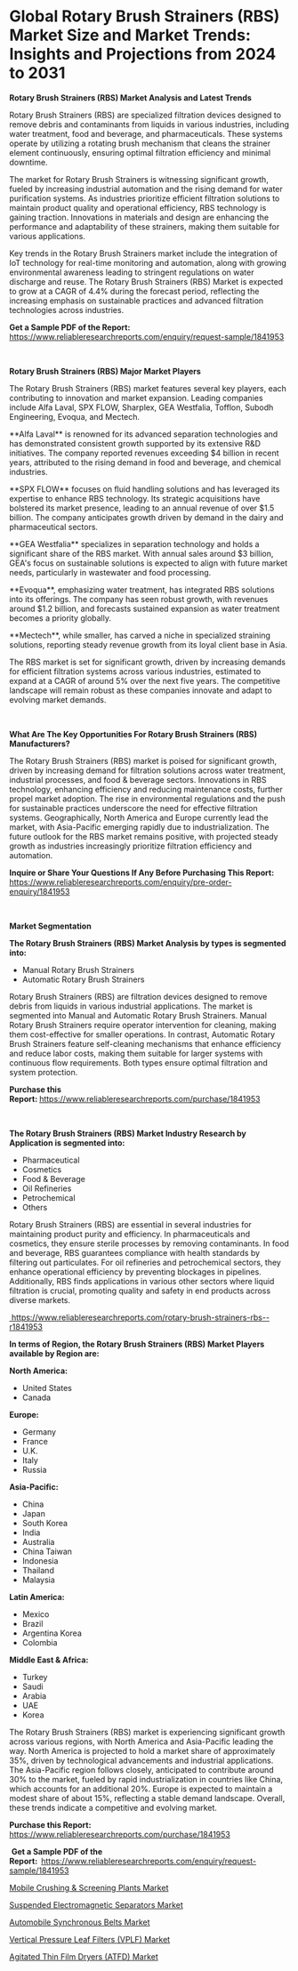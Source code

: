 <p><h1>Global Rotary Brush Strainers (RBS) Market Size and Market Trends: Insights and Projections from 2024 to 2031</h1></p><p><strong>Rotary Brush Strainers (RBS) Market Analysis and Latest Trends</strong></p>
<p><p>Rotary Brush Strainers (RBS) are specialized filtration devices designed to remove debris and contaminants from liquids in various industries, including water treatment, food and beverage, and pharmaceuticals. These systems operate by utilizing a rotating brush mechanism that cleans the strainer element continuously, ensuring optimal filtration efficiency and minimal downtime.</p><p>The market for Rotary Brush Strainers is witnessing significant growth, fueled by increasing industrial automation and the rising demand for water purification systems. As industries prioritize efficient filtration solutions to maintain product quality and operational efficiency, RBS technology is gaining traction. Innovations in materials and design are enhancing the performance and adaptability of these strainers, making them suitable for various applications.</p><p>Key trends in the Rotary Brush Strainers market include the integration of IoT technology for real-time monitoring and automation, along with growing environmental awareness leading to stringent regulations on water discharge and reuse. The Rotary Brush Strainers (RBS) Market is expected to grow at a CAGR of 4.4% during the forecast period, reflecting the increasing emphasis on sustainable practices and advanced filtration technologies across industries.</p></p>
<p><strong>Get a Sample PDF of the Report:&nbsp;</strong> <a href="https://www.reliableresearchreports.com/enquiry/request-sample/1841953?utm_campaign=36&utm_medium=2&utm_source=Github&utm_content=ia&utm_term=31122024&utm_id=rotary-brush-strainers-rbs">https://www.reliableresearchreports.com/enquiry/request-sample/1841953</a></p>
<p>&nbsp;</p>
<p><strong>Rotary Brush Strainers (RBS) Major Market Players</strong></p>
<p><p>The Rotary Brush Strainers (RBS) market features several key players, each contributing to innovation and market expansion. Leading companies include Alfa Laval, SPX FLOW, Sharplex, GEA Westfalia, Tofflon, Subodh Engineering, Evoqua, and Mectech.</p><p>**Alfa Laval** is renowned for its advanced separation technologies and has demonstrated consistent growth supported by its extensive R&D initiatives. The company reported revenues exceeding $4 billion in recent years, attributed to the rising demand in food and beverage, and chemical industries.</p><p>**SPX FLOW** focuses on fluid handling solutions and has leveraged its expertise to enhance RBS technology. Its strategic acquisitions have bolstered its market presence, leading to an annual revenue of over $1.5 billion. The company anticipates growth driven by demand in the dairy and pharmaceutical sectors.</p><p>**GEA Westfalia** specializes in separation technology and holds a significant share of the RBS market. With annual sales around $3 billion, GEA's focus on sustainable solutions is expected to align with future market needs, particularly in wastewater and food processing.</p><p>**Evoqua**, emphasizing water treatment, has integrated RBS solutions into its offerings. The company has seen robust growth, with revenues around $1.2 billion, and forecasts sustained expansion as water treatment becomes a priority globally.</p><p>**Mectech**, while smaller, has carved a niche in specialized straining solutions, reporting steady revenue growth from its loyal client base in Asia.</p><p>The RBS market is set for significant growth, driven by increasing demands for efficient filtration systems across various industries, estimated to expand at a CAGR of around 5% over the next five years. The competitive landscape will remain robust as these companies innovate and adapt to evolving market demands.</p></p>
<p>&nbsp;</p>
<p><strong>What Are The Key Opportunities For Rotary Brush Strainers (RBS) Manufacturers?</strong></p>
<p><p>The Rotary Brush Strainers (RBS) market is poised for significant growth, driven by increasing demand for filtration solutions across water treatment, industrial processes, and food & beverage sectors. Innovations in RBS technology, enhancing efficiency and reducing maintenance costs, further propel market adoption. The rise in environmental regulations and the push for sustainable practices underscore the need for effective filtration systems. Geographically, North America and Europe currently lead the market, with Asia-Pacific emerging rapidly due to industrialization. The future outlook for the RBS market remains positive, with projected steady growth as industries increasingly prioritize filtration efficiency and automation.</p></p>
<p><strong>Inquire or Share Your Questions If Any Before Purchasing This Report:</strong> <a href="https://www.reliableresearchreports.com/enquiry/pre-order-enquiry/1841953?utm_campaign=36&utm_medium=2&utm_source=Github&utm_content=ia&utm_term=31122024&utm_id=rotary-brush-strainers-rbs">https://www.reliableresearchreports.com/enquiry/pre-order-enquiry/1841953</a></p>
<p>&nbsp;</p>
<p><strong>Market Segmentation</strong></p>
<p><strong>The Rotary Brush Strainers (RBS) Market Analysis by types is segmented into:</strong></p>
<p><ul><li>Manual Rotary Brush Strainers</li><li>Automatic Rotary Brush Strainers</li></ul></p>
<p><p>Rotary Brush Strainers (RBS) are filtration devices designed to remove debris from liquids in various industrial applications. The market is segmented into Manual and Automatic Rotary Brush Strainers. Manual Rotary Brush Strainers require operator intervention for cleaning, making them cost-effective for smaller operations. In contrast, Automatic Rotary Brush Strainers feature self-cleaning mechanisms that enhance efficiency and reduce labor costs, making them suitable for larger systems with continuous flow requirements. Both types ensure optimal filtration and system protection.</p></p>
<p><strong>Purchase this Report:&nbsp;</strong><a href="https://www.reliableresearchreports.com/purchase/1841953?utm_campaign=36&utm_medium=2&utm_source=Github&utm_content=ia&utm_term=31122024&utm_id=rotary-brush-strainers-rbs">https://www.reliableresearchreports.com/purchase/1841953</a></p>
<p>&nbsp;</p>
<p><strong>The Rotary Brush Strainers (RBS) Market Industry Research by Application is segmented into:</strong></p>
<p><ul><li>Pharmaceutical</li><li>Cosmetics</li><li>Food & Beverage</li><li>Oil Refineries</li><li>Petrochemical</li><li>Others</li></ul></p>
<p><p>Rotary Brush Strainers (RBS) are essential in several industries for maintaining product purity and efficiency. In pharmaceuticals and cosmetics, they ensure sterile processes by removing contaminants. In food and beverage, RBS guarantees compliance with health standards by filtering out particulates. For oil refineries and petrochemical sectors, they enhance operational efficiency by preventing blockages in pipelines. Additionally, RBS finds applications in various other sectors where liquid filtration is crucial, promoting quality and safety in end products across diverse markets.</p></p>
<p><a href="https://www.reliableresearchreports.com/rotary-brush-strainers-rbs--r1841953?utm_campaign=36&utm_medium=2&utm_source=Github&utm_content=ia&utm_term=31122024&utm_id=rotary-brush-strainers-rbs">&nbsp;https://www.reliableresearchreports.com/rotary-brush-strainers-rbs--r1841953</a></p>
<p><strong>In terms of Region, the Rotary Brush Strainers (RBS) Market Players available by Region are:</strong></p>
<p>
    <p> <strong> North America: </strong>
        <ul>
            <li>United States</li>
            <li>Canada</li>
        </ul>
        </p> 
    <p> <strong> Europe: </strong>
        <ul>
            <li>Germany</li>
            <li>France</li>
            <li>U.K.</li>
            <li>Italy</li>
            <li>Russia</li>
        </ul>
        </p> 
    <p> <strong> Asia-Pacific: </strong>
        <ul>
            <li>China</li>
            <li>Japan</li>
            <li>South Korea</li>
            <li>India</li>
            <li>Australia</li>
            <li>China Taiwan</li>
            <li>Indonesia</li>
            <li>Thailand</li>
            <li>Malaysia</li>
        </ul>
        </p> 
    <p> <strong> Latin America: </strong>
        <ul>
            <li>Mexico</li>
            <li>Brazil</li>
            <li>Argentina Korea</li>
            <li>Colombia</li>
        </ul>
        </p> 
    <p> <strong> Middle East & Africa: </strong>
        <ul>
            <li>Turkey</li>
            <li>Saudi</li>
            <li>Arabia</li>
            <li>UAE</li>
            <li>Korea</li>
        </ul>
    </p>
    </p>
<p><p>The Rotary Brush Strainers (RBS) market is experiencing significant growth across various regions, with North America and Asia-Pacific leading the way. North America is projected to hold a market share of approximately 35%, driven by technological advancements and industrial applications. The Asia-Pacific region follows closely, anticipated to contribute around 30% to the market, fueled by rapid industrialization in countries like China, which accounts for an additional 20%. Europe is expected to maintain a modest share of about 15%, reflecting a stable demand landscape. Overall, these trends indicate a competitive and evolving market.</p></p>
<p><strong>Purchase this Report: </strong><a href="https://www.reliableresearchreports.com/purchase/1841953?utm_campaign=36&utm_medium=2&utm_source=Github&utm_content=ia&utm_term=31122024&utm_id=rotary-brush-strainers-rbs">https://www.reliableresearchreports.com/purchase/1841953</a></p>
<p>&nbsp;<strong>Get a Sample PDF of the Report:&nbsp;&nbsp;</strong><a href="https://www.reliableresearchreports.com/enquiry/request-sample/1841953?utm_campaign=36&utm_medium=2&utm_source=Github&utm_content=ia&utm_term=31122024&utm_id=rotary-brush-strainers-rbs">https://www.reliableresearchreports.com/enquiry/request-sample/1841953</a></p>
<p><strong></strong></p>
<p><p><a href="https://github.com/SanjidaKhan901/Market-Research-Report-List-1/blob/main/mobile-crushing-screening-plants-market.md?utm_campaign=36&utm_medium=2&utm_source=Github&utm_content=ia&utm_term=31122024&utm_id=rotary-brush-strainers-rbs">Mobile Crushing & Screening Plants Market</a></p><p><a href="https://github.com/tamvrosiya/Market-Research-Report-List-6/blob/main/suspended-electromagnetic-separators-market.md?utm_campaign=36&utm_medium=2&utm_source=Github&utm_content=ia&utm_term=31122024&utm_id=rotary-brush-strainers-rbs">Suspended Electromagnetic Separators Market</a></p><p><a href="https://github.com/AngelaWalsh696/Market-Research-Report-List-1/blob/main/automobile-synchronous-belts-market.md?utm_campaign=36&utm_medium=2&utm_source=Github&utm_content=ia&utm_term=31122024&utm_id=rotary-brush-strainers-rbs">Automobile Synchronous Belts Market</a></p><p><a href="https://github.com/dierdrecrichton210/Market-Research-Report-List-1/blob/main/vertical-pressure-leaf-filters-vplf-market.md?utm_campaign=36&utm_medium=2&utm_source=Github&utm_content=ia&utm_term=31122024&utm_id=rotary-brush-strainers-rbs">Vertical Pressure Leaf Filters (VPLF) Market</a></p><p><a href="https://github.com/cheryjhonson/Market-Research-Report-List-1/blob/main/agitated-thin-film-dryers-atfd-market.md?utm_campaign=36&utm_medium=2&utm_source=Github&utm_content=ia&utm_term=31122024&utm_id=rotary-brush-strainers-rbs">Agitated Thin Film Dryers (ATFD) Market</a></p></p>